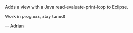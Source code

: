 Adds a view with a Java read-evaluate-print-loop to Eclipse. 

Work in progress, stay tuned!

-- [Adrian](http://twitter.com/akuhn)